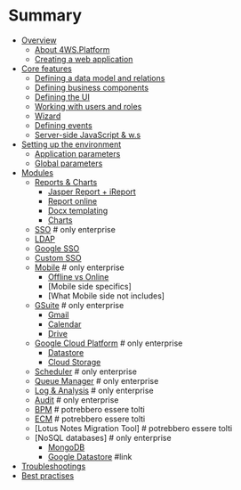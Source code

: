 # Summary

* [Overview]()
  * [About 4WS.Platform]()
  * [Creating a web application]()
* [Core features]()
  * [Defining a data model and relations]()
  * [Defining business components]()
  * [Defining the UI]()
  * [Working with users and roles]()
  * [Wizard]()
  * [Defining events]()
  * [Server-side JavaScript & w.s]()
* [Setting up the environment]()
  * [Application parameters]()
  * [Global parameters]()
* [Modules]()
  * [Reports & Charts]()
    * [Jasper Report + iReport]()
    * [Report online]()
    * [Docx templating]()
    * [Charts]()
  * [SSO]() # only enterprise
   * [LDAP]()
   * [Google SSO]()
   * [Custom SSO]()
  * [Mobile]() # only enterprise
    * [Offline vs Online]()
    * [Mobile side specifics]
    * [What Mobile side not includes]
  * [GSuite]() # only enterprise
    * [Gmail]()
    * [Calendar]()
    * [Drive]()
  * [Google Cloud Platform]() # only enterprise
    * [Datastore]()
    * [Cloud Storage]()
  * [Scheduler]() # only enterprise
  * [Queue Manager]() # only enterprise
  * [Log & Analysis]() # only enterprise
  * [Audit]() # only enterprise
  * [BPM]() # potrebbero essere tolti
  * [ECM]() # potrebbero essere tolti
  * [Lotus Notes Migration Tool] # potrebbero essere tolti
  * [NoSQL databases] # only enterprise
    * [MongoDB]()
    * [Google Datastore]() #link
* [Troubleshootings]()
* [Best practises]()
